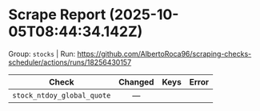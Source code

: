 # Scrape Report (2025-10-05T08:44:34.142Z)

Group: `stocks`  |  Run: https://github.com/AlbertoRoca96/scraping-checks-scheduler/actions/runs/18256430157

| Check | Changed | Keys | Error |
|---|:---:|:--|:--|
| `stock_ntdoy_global_quote` | — |  |  |
